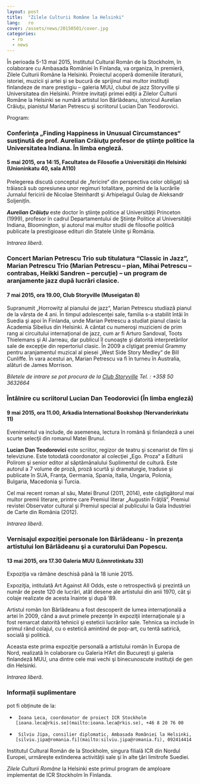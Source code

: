 ```yaml
---
layout: post
title:  "Zilele Culturii Române la Helsinki"
lang:   ro
cover: /assets/news/20150501/cover.jpg
categories:
  - ro
  - news
---
```

 
În perioada 5-13 mai 2015, Institutul Cultural Român de la Stockholm, în colaborare cu Ambasada României în Finlanda, va organiza, în premieră, Zilele Culturii Române la Helsinki. Proiectul acoperă domeniile literaturii, istoriei, muzicii şi artei şi se bucură de sprijinul mai multor instituţii finlandeze de mare prestigiu – galeria MUU, clubul de jazz Storyville şi Universitatea din Helsinki. Printre invitaţii primei ediţii a Zilelor Culturii Române la Helsinki se numără artistul Ion Bârlădeanu, istoricul Aurelian Crăiuţu, pianistul Marian Petrescu şi scriitorul Lucian Dan Teodorovici. 
 
Program:

### Conferinţa „Finding Happiness in Unusual Circumstances“ susţinută de prof. Aurelian Crăiuţu profesor de ştiinţe politice la Universitatea Indiana. În limba engleză.

#### 5 mai 2015, ora 14:15, Facultatea de Filosofie a Universităţii din Helsinki (Unioninkatu 40, sala A110)

Prelegerea discută conceptul de „fericire“ din perspectiva celor obligaţi să trăiască sub opresiunea unor regimuri totalitare, pornind de la lucrările Jurnalul fericirii de Nicolae Steinhardt şi Arhipelagul Gulag de Aleksandr Soljenițîn.

___Aurelian Crăiuţu___ este doctor în ştiinţe politice al Universităţii Princeton (1999), profesor în cadrul Departamentului de Ştiinţe Politice al Universităţii Indiana, Bloomington, şi autorul mai multor studii de filosofie politică publicate la prestigioase edituri din Statele Unite şi România.

_Intrarea liberă_.

### Concert Marian Petrescu Trio sub titulatura “Classic in Jazz”, Marian Petrescu Trio (Marian Petrescu – pian, Mihai Petrescu – contrabas, Heikki Sandren – percuţie) – un program de aranjamente jazz după lucrări clasice. 

#### 7 mai 2015, ora 19.00, Club Storyville (Museigatan 8)

Supranumit „Horrowitz al pianului de jazz“, Marian Petrescu studiază pianul de la vârsta de 4 ani. În timpul adolescenţei sale, familia s-a stabilit întâi în Suedia şi apoi în Finlanda, unde Marian Petrescu a studiat pianul clasic la Academia Sibelius din Helsinki. A cântat cu numeroşi muzicieni de prim rang ai circuitului internaţional de jazz, cum ar fi Arturo Sandoval, Toots Thielemans şi Al Jarreau, dar publicul îl cunoaşte şi datorită interpretărilor sale de excepţie din repertoriul clasic. În 2009 a cîştigat premiul Grammy pentru aranjamentul muzical al piesei „West Side Story Medley“ de Bill Cunliffe. În vara acestui an, Marian Petrescu va fi în turneu în Australia, alături de James Morrison.

_Biletele de intrare se pot procura de la [Club Storyville](http://storyville.fi/eng) Tel. : +358 50 3632664_

### Întâlnire cu scriitorul Lucian Dan Teodorovici (În limba engleză) 

#### 9 mai 2015, ora 11.00, Arkadia International Bookshop (Nervanderinkatu 11)

Evenimentul va include, de asemenea, lectura în română şi finlandeză a unei scurte selecţii din romanul Matei Brunul.

__Lucian Dan Teodorovici__ este scriitor, regizor de teatru şi scenarist de film şi televiziune. Este totodată coordonator al colecţiei „Ego. Proza“ a Editurii Polirom şi senior editor al săptămânalului Suplimentul de cultură. Este autorul a 7 volume de proză, proză scurtă şi dramaturgie, traduse şi publicate în SUA, Franţa, Germania, Spania, Italia, Ungaria, Polonia, Bulgaria, Macedonia şi Turcia.

Cel mai recent roman al său, Matei Brunul (2011, 2014), este câştigătorul mai multor premii literare, printre care Premiul literar „Augustin Frăţilă“, Premiul revistei Observator cultural şi Premiul special al publicului la Gala Industriei de Carte din România (2012). 

_Intrarea liberă_.

 
### Vernisajul expoziţiei personale Ion Bârlădeanu - în prezenţa artistului Ion Bârlădeanu şi a curatorului Dan Popescu. 

#### 13 mai 2015, ora 17.30 Galeria MUU (Lönnrotinkatu 33)

Expoziția va rămâne deschisă până la 18 iunie 2015.

Expoziţia, intitulată Art Against All Odds, este o retrospectivă şi prezintă un număr de peste 120 de lucrări, atât desene ale artistului din anii 1970, cât şi colaje realizate de acesta înainte şi după ’89. 

Artistul român Ion Bârlădeanu a fost descoperit de lumea internaţională a artei în 2009, când a avut primele prezenţe în expoziţii internaţionale şi a fost remarcat datorită tehnicii şi esteticii lucrărilor sale. Tehnica sa include în primul rând colajul, cu o estetică amintind de pop-art, cu tentă satirică, socială şi politică. 

Aceasta este prima expoziţie personală a artistului român în Europa de Nord, realizată în colaborare cu Galeria H’Art din Bucureşti şi galeria finlandeză MUU, una dintre cele mai vechi şi binecunoscute instituţii de gen din Helsinki.

_Intrarea liberă_.
 
### Informații suplimentare

pot fi obținute de la:

-      Ioana Leca, coordonator de proiect ICR Stockholm [ioana.leca@rkis.se](mailto:ioana.leca@rkis.se), +46 8 20 76 00
-      Silviu Jipa, consilier diplomatic, Ambasada României la Helsinki, [silviu.jipa@romania.fi](mailto:silviu.jipa@romania.fi), 092414414
 
 
Institutul Cultural Român de la Stockholm, singura filială ICR din Nordul Europei, urmăreşte extinderea activităţii sale şi în alte ţări limitrofe Suediei.

_Zilele Culturii Române_ la Helsinki este primul program de amploare implementat de ICR Stockholm în Finlanda.
